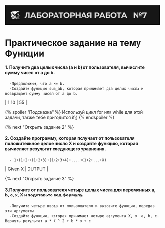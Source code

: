 ![alt MATE Programming Lab](https://github.com/MATE-Programming/Lab_logo/blob/main/lab_7.svg?raw=true)

# Практическое задание на тему Функции

#### 1. Получите два целых числа (a и b) от пользователя, вычислите сумму чисел от a до b. 
      -Предположим, что a <= b. 
      -Создайте функцию sum_ab, которая принимает два целых числа и возвращает сумму чисел от a до b.

| 1   10 | 55 |

{% spoiler "Подсказка" %}
Используй цикл for или while для этой задачи, также тебе пригодится if;)
{% endspoiler %}

{% next "Открыть задание 2" %}
#### 2. Создайте программу, которая получает от пользователя положительное целое число X и создайте функцию, которая вычисляет результат следующего уравнения.
      - 1+(1+2)+(1+2+3)+(1+2+3+4)+....+(1+2+...+X)

| Given X | OUTPUT |


{% next "Открыть задание 3" %}
#### 3.Получите от пользователя четыре целых числа для переменных a, b, c, x, X и подставьте под формулу.
      -Получите четыре ввода от пользователя и вызовите функцию, передав эти аргументы
      -Создайте функцию, которая принимает четыре аргумента X, x, a, b, c. Вернуть результат a * X ^ 2 + b * x + c


